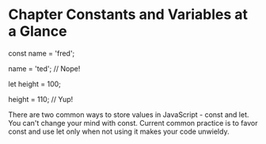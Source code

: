 # Chapter Constants and Variables at a Glance

const name = 'fred';

name = 'ted'; // Nope!

let height = 100;

height = 110; // Yup!

There are two common ways to store values in JavaScript - const and let. You can't change your mind with const. Current common practice is to favor const and use let only when not using it makes your code unwieldy.

